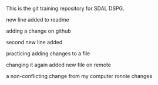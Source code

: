 
This is the git training repository for SDAL DSPG.

new line added to readme

adding a change on github

second new line added

practicing adding changes to a file

changing it again
added new file on remote

a non-conflicting change from my computer
ronnie changes
